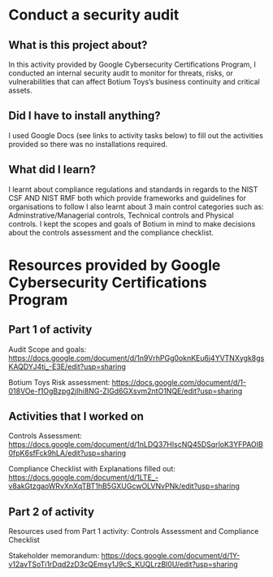 # Conduct a security audit
## What is this project about?
In this activity provided by Google Cybersecurity Certifications Program, I conducted an internal security audit to monitor for threats, risks, or vulnerabilities that can affect Botium Toys’s business continuity and critical assets.

## Did I have to install anything?
I used Google Docs (see links to activity tasks below) to fill out the activities provided so there was no installations required.

## What did I learn?
I learnt about compliance regulations and standards in regards to the NIST CSF AND NIST RMF both which provide frameworks and guidelines for organisations to follow 
I also learnt about 3 main control categories such as: Adminstrative/Managerial controls, Technical controls and Physical controls.
I kept the scopes and goals of Botium in mind to make decisions about the controls assessment and the compliance checklist.


# Resources provided by Google Cybersecurity Certifications Program
## Part 1 of activity
Audit Scope and goals:
https://docs.google.com/document/d/1n9VrhPGg0oknKEu6j4YVTNXygk8gsKAQDYJ4ti_-E3E/edit?usp=sharing

Botium Toys Risk assessment:
https://docs.google.com/document/d/1-018VOe-f1OgBzpg2jIhi8NG-ZIGd6GXsvm2ntO1NQE/edit?usp=sharing

## Activities that I worked on

Controls Assessment: https://docs.google.com/document/d/1nLDQ37HIscNQ45DSqrloK3YFPAOIB0fpK6sfFck9hLA/edit?usp=sharing

Compliance Checklist with Explanations filled out: https://docs.google.com/document/d/1LTE_-v8akGtzgaoWRvXnXqTBT1hB5GXUGcwOLVNvPNk/edit?usp=sharing

## Part 2 of activity
Resources used from Part 1 activity: Controls Assessment and Compliance Checklist

Stakeholder memorandum: https://docs.google.com/document/d/1Y-v12avTSoTi1rDqd2zD3cQEmsy1J9cS_KUQLrzBl0U/edit?usp=sharing
